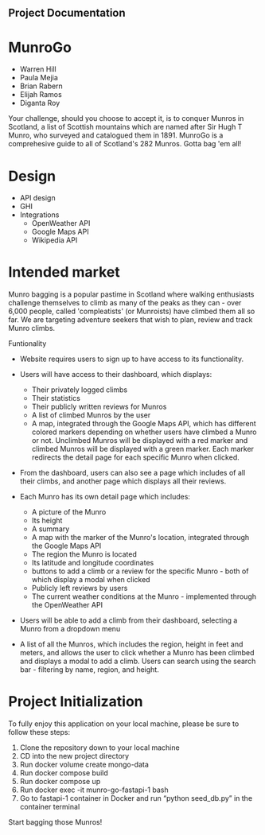 ## Project Documentation

# MunroGo
- Warren Hill
- Paula Mejia
- Brian Rabern
- Elijah Ramos
- Diganta Roy

Your challenge, should you choose to accept it, is to conquer Munros in Scotland, a list of Scottish mountains which are named after Sir Hugh T Munro, who surveyed and catalogued them in 1891. MunroGo is a comprehesive guide to all of Scotland's 282 Munros. Gotta bag 'em all!

# Design
- API design
- GHI
- Integrations
    - OpenWeather API
    - Google Maps API
    - Wikipedia API

# Intended market
Munro bagging is a popular pastime in Scotland where walking enthusiasts challenge themselves to climb as many of the peaks as they can - over 6,000 people, called 'compleatists' (or Munroists) have climbed them all so far. We are targeting adventure seekers that wish to plan, review and track Munro climbs.

Funtionality
- Website requires users to sign up to have access to its functionality.

- Users will have access to their dashboard, which displays:
    - Their privately logged climbs
    - Their statistics
    - Their publicly written reviews for Munros
    - A list of climbed Munros by the user
    - A map, integrated through the Google Maps API, which has different colored markers depending on whether users have climbed a Munro or not. Unclimbed Munros will be displayed with a red marker and climbed Munros will be displayed with a green marker. Each marker redirects the detail page for each specific Munro when clicked.

- From the dashboard, users can also see a page which includes of all their climbs, and another page which displays all their reviews.

- Each Munro has its own detail page which includes:
    - A picture of the Munro
    - Its height
    - A summary
    - A map with the marker of the Munro's location, integrated through the Google Maps API
    - The region the Munro is located
    - Its latitude and longitude coordinates
    - buttons to add a climb or a review for the specific Munro - both of which display a modal when clicked
    - Publicly left reviews by users
    - The current weather conditions at the Munro - implemented through the OpenWeather API


- Users will be able to add a climb from their dashboard, selecting a Munro from a dropdown menu

- A list of all the Munros, which includes the region, height in feet and meters, and allows the user to click whether a Munro has been climbed and displays a modal to add a climb. Users can search using the search bar - filtering by name, region, and height.

# Project Initialization
To fully enjoy this application on your local machine, please be sure to follow these steps:

1. Clone the repository down to your local machine
2. CD into the new project directory
3. Run docker volume create mongo-data
3. Run docker compose build
4. Run docker compose up
5. Run docker exec -it munro-go-fastapi-1 bash
6. Go to fastapi-1 container in Docker and run “python seed_db.py” in the container terminal

Start bagging those Munros!
